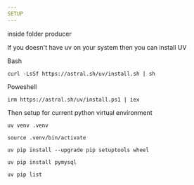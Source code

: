 ```yaml
---
SETUP
---
```

inside folder producer

If you doesn't have uv on your system then you can install UV

Bash

    curl -LsSf https://astral.sh/uv/install.sh | sh

Poweshell

    irm https://astral.sh/uv/install.ps1 | iex

Then setup for current python virtual environment 

    uv venv .venv

    source .venv/bin/activate

    uv pip install --upgrade pip setuptools wheel
    
    uv pip install pymysql

    uv pip list

